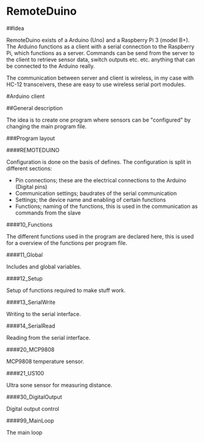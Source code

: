 # RemoteDuino

##Idea

RemoteDuino exists of a Arduino (Uno) and a Raspberry Pi 3 (model B+). The Arduino functions as a client with a serial connection to the Raspberry Pi, which functions as a server.
Commands can be send from the server to the client to retrieve sensor data, switch outputs etc. etc. anything that can be connected to the Arduino really. 

The communication between server and client is wireless, in my case with HC-12 transceivers, these are easy to use wireless serial port modules.

#Arduino client 

##General description

The idea is to create one program where sensors can be "configured" by changing the main program file.

###Program layout

####REMOTEDUINO

Configuration is done on the basis of defines. The configuration is split in different sections:

- Pin connections; these are the electrical connections to the Arduino (Digital pins)
- Communication settings; baudrates of the serial communication
- Settings; the device name and enabling of certain functions
- Functions; naming of the functions, this is used in the communication as commands from the slave

####10_Functions

The different functions used in the program are declared here, this is used for a overview of the functions per program file.

####11_Global

Includes and global variables.

####12_Setup

Setup of  functions required to make stuff work.

####13_SerialWrite

Writing to the serial interface.

####14_SerialRead

Reading from the serial interface.

####20_MCP9808

MCP9808 temperature sensor.

####21_US100

Ultra sone sensor for measuring distance.

####30_DigitalOutput

Digital output control

####99_MainLoop

The main loop





